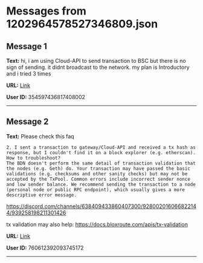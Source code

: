 # Messages from 1202964578527346809.json

## Message 1

**Text:** hi, i am using Cloud-API  to send transaction to BSC but there is no sign of sending. it didnt broadcast to the network. my plan is Introductory and i tried 3 times

**URL:** [Link](https://discord.com/channels/638409433860407300/638409433860407302/1202964578527346809)

**User ID:** 354597436817408002

---

## Message 2

**Text:** Please check this faq
```
2. I sent a transaction to gateway/Cloud-API and received a tx hash as response, but I couldn't find it on a block explorer (e.g. etherscan). How to troubleshoot? 
The BDN doesn't perform the same detail of transaction validation that the nodes (e.g. Geth) do. Your transaction may have passed the basic validations (e.g. checksums and other sanity checks) but may not be accepted by the TxPool. Common errors include incorrect sender nonce and low sender balance. We recommend sending the transaction to a node (personal node or public RPC endpoint), which usually gives a more descriptive error message.
```
https://discord.com/channels/638409433860407300/928002016066822144/939258198211301426

tx validation may also help: https://docs.bloxroute.com/apis/tx-validation

**URL:** [Link](https://discord.com/channels/638409433860407300/638409433860407302/1203054438638551120)

**User ID:** 760612392093745172

---

